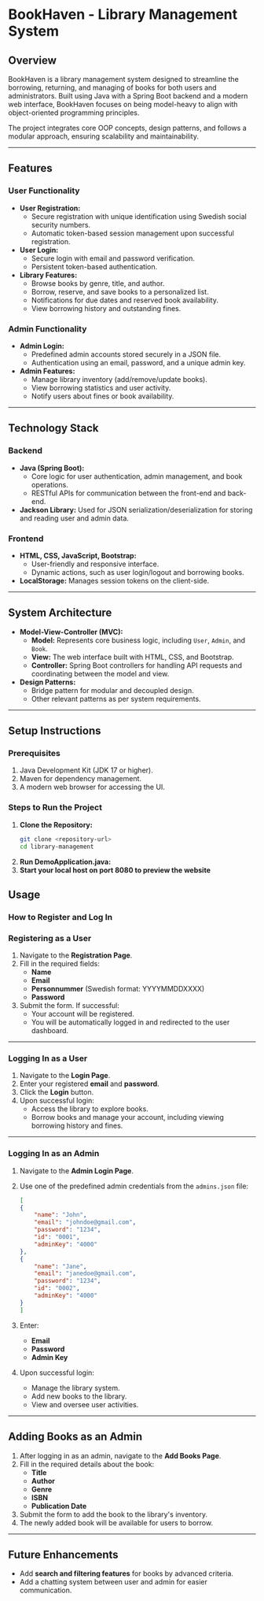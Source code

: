 # **BookHaven - Library Management System**

## **Overview**
BookHaven is a library management system designed to streamline the borrowing, returning, and managing of books for both users and administrators. Built using Java with a Spring Boot backend and a modern web interface, BookHaven focuses on being model-heavy to align with object-oriented programming principles.

The project integrates core OOP concepts, design patterns, and follows a modular approach, ensuring scalability and maintainability.

---

## **Features**

### **User Functionality**
- **User Registration:**
  - Secure registration with unique identification using Swedish social security numbers.
  - Automatic token-based session management upon successful registration.
- **User Login:**
  - Secure login with email and password verification.
  - Persistent token-based authentication.
- **Library Features:**
  - Browse books by genre, title, and author.
  - Borrow, reserve, and save books to a personalized list.
  - Notifications for due dates and reserved book availability.
  - View borrowing history and outstanding fines.

### **Admin Functionality**
- **Admin Login:**
  - Predefined admin accounts stored securely in a JSON file.
  - Authentication using an email, password, and a unique admin key.
- **Admin Features:**
  - Manage library inventory (add/remove/update books).
  - View borrowing statistics and user activity.
  - Notify users about fines or book availability.

---

## **Technology Stack**

### **Backend**
- **Java (Spring Boot):**
  - Core logic for user authentication, admin management, and book operations.
  - RESTful APIs for communication between the front-end and back-end.
- **Jackson Library:** Used for JSON serialization/deserialization for storing and reading user and admin data.

### **Frontend**
- **HTML, CSS, JavaScript, Bootstrap:**
  - User-friendly and responsive interface.
  - Dynamic actions, such as user login/logout and borrowing books.
- **LocalStorage:** Manages session tokens on the client-side.

---

## **System Architecture**

- **Model-View-Controller (MVC):**
  - **Model:** Represents core business logic, including `User`, `Admin`, and `Book`.
  - **View:** The web interface built with HTML, CSS, and Bootstrap.
  - **Controller:** Spring Boot controllers for handling API requests and coordinating between the model and view.
- **Design Patterns:**
  - Bridge pattern for modular and decoupled design.
  - Other relevant patterns as per system requirements.

---

## **Setup Instructions**

### **Prerequisites**
1. Java Development Kit (JDK 17 or higher).
2. Maven for dependency management.
3. A modern web browser for accessing the UI.

### **Steps to Run the Project**
1. **Clone the Repository:**
   ```bash
   git clone <repository-url>
   cd library-management
2. **Run DemoApplication.java:**
3. **Start your local host on port 8080 to preview the website**

## **Usage**

### **How to Register and Log In**

### **Registering as a User**
1. Navigate to the **Registration Page**.
2. Fill in the required fields:
    - **Name**
    - **Email**
    - **Personnummer** (Swedish format: YYYYMMDDXXXX)
    - **Password**
3. Submit the form. If successful:
    - Your account will be registered.
    - You will be automatically logged in and redirected to the user dashboard.

---

### **Logging In as a User**
1. Navigate to the **Login Page**.
2. Enter your registered **email** and **password**.
3. Click the **Login** button.
4. Upon successful login:
    - Access the library to explore books.
    - Borrow books and manage your account, including viewing borrowing history and fines.

---

### **Logging In as an Admin**
1. Navigate to the **Admin Login Page**.
2. Use one of the predefined admin credentials from the `admins.json` file:

    ```json
    [
    {
        "name": "John",
        "email": "johndoe@gmail.com",
        "password": "1234",
        "id": "0001",
        "adminKey": "4000"
    },
    {
        "name": "Jane",
        "email": "janedoe@gmail.com",
        "password": "1234",
        "id": "0002",
        "adminKey": "4000"
    }
   ]
    ```

3. Enter:
    - **Email**
    - **Password**
    - **Admin Key**
4. Upon successful login:
    - Manage the library system.
    - Add new books to the library.
    - View and oversee user activities.

---

## **Adding Books as an Admin**
1. After logging in as an admin, navigate to the **Add Books Page**.
2. Fill in the required details about the book:
    - **Title**
    - **Author**
    - **Genre**
    - **ISBN**
    - **Publication Date**
3. Submit the form to add the book to the library's inventory.
4. The newly added book will be available for users to borrow.

---

## **Future Enhancements**
- Add **search and filtering features** for books by advanced criteria.
- Add a chatting system between user and admin for easier communication. 

